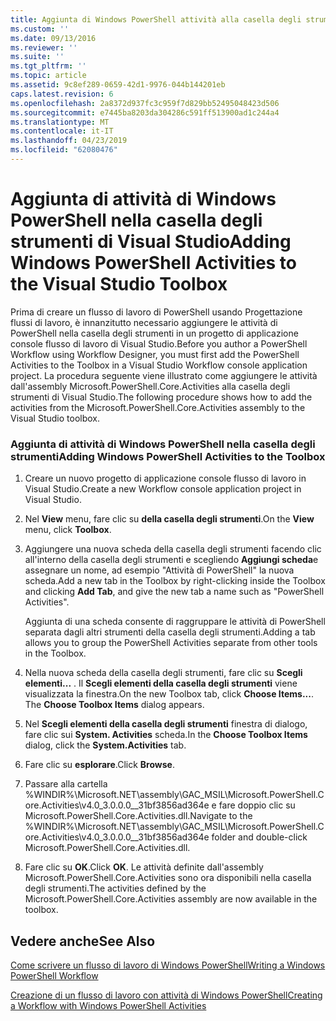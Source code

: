```yaml
---
title: Aggiunta di Windows PowerShell attività alla casella degli strumenti di Visual Studio | Microsoft Docs
ms.custom: ''
ms.date: 09/13/2016
ms.reviewer: ''
ms.suite: ''
ms.tgt_pltfrm: ''
ms.topic: article
ms.assetid: 9c8ef289-0659-42d1-9976-044b144201eb
caps.latest.revision: 6
ms.openlocfilehash: 2a8372d937fc3c959f7d829bb52495048423d506
ms.sourcegitcommit: e7445ba8203da304286c591ff513900ad1c244a4
ms.translationtype: MT
ms.contentlocale: it-IT
ms.lasthandoff: 04/23/2019
ms.locfileid: "62080476"
---
```

# <a name="adding-windows-powershell-activities-to-the-visual-studio-toolbox"></a><span data-ttu-id="39725-102">Aggiunta di attività di Windows PowerShell nella casella degli strumenti di Visual Studio</span><span class="sxs-lookup"><span data-stu-id="39725-102">Adding Windows PowerShell Activities to the Visual Studio Toolbox</span></span>

<span data-ttu-id="39725-103">Prima di creare un flusso di lavoro di PowerShell usando Progettazione flussi di lavoro, è innanzitutto necessario aggiungere le attività di PowerShell nella casella degli strumenti in un progetto di applicazione console flusso di lavoro di Visual Studio.</span><span class="sxs-lookup"><span data-stu-id="39725-103">Before you author a PowerShell Workflow using Workflow Designer, you must first add the PowerShell Activities to the Toolbox in a Visual Studio Workflow console application project.</span></span> <span data-ttu-id="39725-104">La procedura seguente viene illustrato come aggiungere le attività dall'assembly Microsoft.PowerShell.Core.Activities alla casella degli strumenti di Visual Studio.</span><span class="sxs-lookup"><span data-stu-id="39725-104">The following procedure shows how to add the activities from the Microsoft.PowerShell.Core.Activities assembly to the Visual Studio toolbox.</span></span>

### <a name="adding-windows-powershell-activities-to-the-toolbox"></a><span data-ttu-id="39725-105">Aggiunta di attività di Windows PowerShell nella casella degli strumenti</span><span class="sxs-lookup"><span data-stu-id="39725-105">Adding Windows PowerShell Activities to the Toolbox</span></span>

1. <span data-ttu-id="39725-106">Creare un nuovo progetto di applicazione console flusso di lavoro in Visual Studio.</span><span class="sxs-lookup"><span data-stu-id="39725-106">Create a new Workflow console application project in Visual Studio.</span></span>

2. <span data-ttu-id="39725-107">Nel **View** menu, fare clic su **della casella degli strumenti**.</span><span class="sxs-lookup"><span data-stu-id="39725-107">On the **View** menu, click **Toolbox**.</span></span>

3. <span data-ttu-id="39725-108">Aggiungere una nuova scheda della casella degli strumenti facendo clic all'interno della casella degli strumenti e scegliendo **Aggiungi scheda**e assegnare un nome, ad esempio "Attività di PowerShell" la nuova scheda.</span><span class="sxs-lookup"><span data-stu-id="39725-108">Add a new tab in the Toolbox by right-clicking inside the Toolbox and clicking **Add Tab**, and give the new tab a name such as "PowerShell Activities".</span></span>

   <span data-ttu-id="39725-109">Aggiunta di una scheda consente di raggruppare le attività di PowerShell separata dagli altri strumenti della casella degli strumenti.</span><span class="sxs-lookup"><span data-stu-id="39725-109">Adding a tab allows you to group the PowerShell Activities separate from other tools in the Toolbox.</span></span>

4. <span data-ttu-id="39725-110">Nella nuova scheda della casella degli strumenti, fare clic su **Scegli elementi...** . Il **Scegli elementi della casella degli strumenti** viene visualizzata la finestra.</span><span class="sxs-lookup"><span data-stu-id="39725-110">On the new Toolbox tab, click **Choose Items...**. The **Choose Toolbox Items** dialog appears.</span></span>

5. <span data-ttu-id="39725-111">Nel **Scegli elementi della casella degli strumenti** finestra di dialogo, fare clic sui **System. Activities** scheda.</span><span class="sxs-lookup"><span data-stu-id="39725-111">In the **Choose Toolbox Items** dialog, click the **System.Activities** tab.</span></span>

6. <span data-ttu-id="39725-112">Fare clic su **esplorare**.</span><span class="sxs-lookup"><span data-stu-id="39725-112">Click **Browse**.</span></span>

7. <span data-ttu-id="39725-113">Passare alla cartella %WINDIR%\Microsoft.NET\assembly\GAC_MSIL\Microsoft.PowerShell.Core.Activities\v4.0_3.0.0.0__31bf3856ad364e e fare doppio clic su Microsoft.PowerShell.Core.Activities.dll.</span><span class="sxs-lookup"><span data-stu-id="39725-113">Navigate to the %WINDIR%\Microsoft.NET\assembly\GAC_MSIL\Microsoft.PowerShell.Core.Activities\v4.0_3.0.0.0__31bf3856ad364e folder and double-click Microsoft.PowerShell.Core.Activities.dll.</span></span>

8. <span data-ttu-id="39725-114">Fare clic su **OK**.</span><span class="sxs-lookup"><span data-stu-id="39725-114">Click **OK**.</span></span> <span data-ttu-id="39725-115">Le attività definite dall'assembly Microsoft.PowerShell.Core.Activities sono ora disponibili nella casella degli strumenti.</span><span class="sxs-lookup"><span data-stu-id="39725-115">The activities defined by the Microsoft.PowerShell.Core.Activities assembly are now available in the toolbox.</span></span>

## <a name="see-also"></a><span data-ttu-id="39725-116">Vedere anche</span><span class="sxs-lookup"><span data-stu-id="39725-116">See Also</span></span>

[<span data-ttu-id="39725-117">Come scrivere un flusso di lavoro di Windows PowerShell</span><span class="sxs-lookup"><span data-stu-id="39725-117">Writing a Windows PowerShell Workflow</span></span>](./writing-a-windows-powershell-workflow.md)

[<span data-ttu-id="39725-118">Creazione di un flusso di lavoro con attività di Windows PowerShell</span><span class="sxs-lookup"><span data-stu-id="39725-118">Creating a Workflow with Windows PowerShell Activities</span></span>](./creating-a-workflow-with-windows-powershell-activities.md)